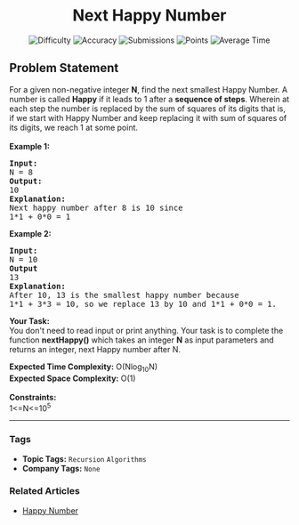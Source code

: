<h1 align="center">Next Happy Number</h1>

<p align="center">
  <img alt="Difficulty" title="Difficulty" src="https://custom-icon-badges.demolab.com/badge/Difficulty: Hard-1F222E?style=for-the-badge&logoColor=white&logo=fire"/>
  <img alt="Accuracy" title="Accuracy" src="https://custom-icon-badges.demolab.com/badge/Accuracy: 53.97%25-1F222E?style=for-the-badge&logoColor=white&logo=target"/>
  <img alt="Submissions" title="Submissions" src="https://custom-icon-badges.demolab.com/badge/Submissions: 36K+-1F222E?style=for-the-badge&logoColor=white&logo=repo"/>
  <img alt="Points" title="Points" src="https://custom-icon-badges.demolab.com/badge/Points: 8-1F222E?style=for-the-badge&logoColor=white&logo=award"/>
  <img alt="Average Time" title="Average Time" src="https://custom-icon-badges.demolab.com/badge/Average%20Time: N/A-1F222E?style=for-the-badge&logoColor=white&logo=clock"/>
</p>

## Problem Statement

For a given non-negative integer <b>N</b>, find the next smallest Happy Number. A number is called <b>Happy</b> if it leads to 1 after a <b>sequence of steps</b>. Wherein at each step the number is replaced by the sum of squares of its digits that is, if we start with Happy Number and keep replacing it with sum of squares of its digits, we reach 1 at some point. <br> <br><b>Example 1:</b>

<pre><b>Input:
</b>N = 8<b>
Output:
</b>10<b>
Explanation:</b>
Next happy number after 8 is 10 since
1*1 + 0*0 = 1
</pre>

<b>Example 2:</b>

<pre><b>Input:
</b>N = 10<b>
Output
</b>13<b>
Explanation:
</b>After 10, 13 is the smallest happy number because
1*1 + 3*3 = 10, so we replace 13 by 10 and 1*1 + 0*0 = 1.</pre>

<b>Your Task:</b><br>You don't need to read input or print anything. Your task is to complete the function <b>nextHappy()</b> which takes an integer <b>N</b> as input parameters and returns an integer, next Happy number after N.

<b>Expected Time Complexity:</b> O(Nlog<sub>10</sub>N)<br><b>Expected Space Complexity:</b> O(1)<br> <br><b>Constraints:</b><br>1<=N<=10<sup>5</sup>


<hr>

### Tags
- **Topic Tags:** `Recursion` `Algorithms`
- **Company Tags:** `None`

### Related Articles
- [Happy Number](https://www.geeksforgeeks.org/happy-number/)
